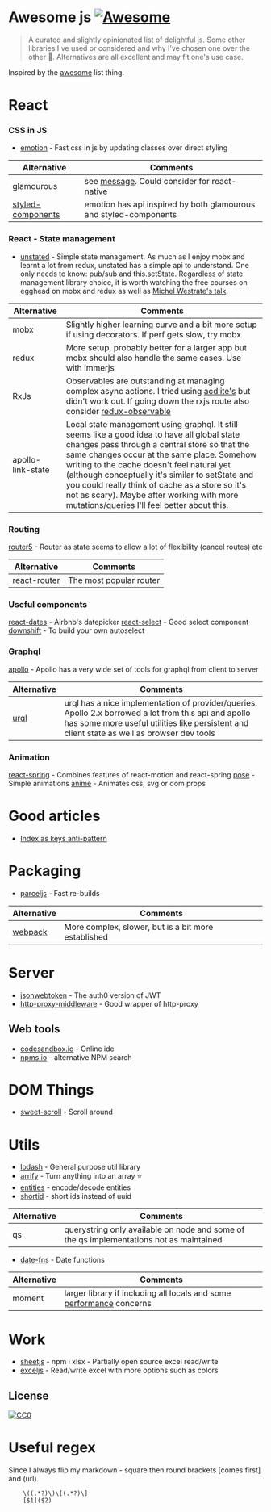 # Awesome js [![Awesome](https://cdn.rawgit.com/sindresorhus/awesome/d7305f38d29fed78fa85652e3a63e154dd8e8829/media/badge.svg)](https://github.com/sindresorhus/awesome)

> A curated and slightly opinionated list of delightful js. Some other libraries I've used or considered and why I've chosen one over the other 🤷. Alternatives are all excellent and may fit one's use case.

Inspired by the [awesome](https://github.com/sindresorhus/awesome) list thing.

# React

### CSS in JS

- [emotion](https://emotion.sh) - Fast css in js by updating classes over direct styling

| Alternative                                            | Comments                                                                                       |
| ------------------------------------------------------ | ---------------------------------------------------------------------------------------------- |
| glamourous                                             | see [message](https://github.com/paypal/glamorous/issues/419). Could consider for react-native |
| [styled-components](https://www.styled-components.com) | emotion has api inspired by both glamourous and styled-components                              |

### React - State management

- [unstated](https://github.com/jamiebuilds/unstated) - Simple state management. As much as I enjoy mobx and learnt a lot from redux, unstated has a simple api to understand. One only needs to know: pub/sub and this.setState. Regardless of state management library choice, it is worth watching the free courses on egghead on mobx and redux as well as [Michel Westrate's talk](https://www.youtube.com/watch?v=Gyp2QDr7YkU).

| Alternative       | Comments                                                                                                                                                                                                                                                                                                                                                                                                                                       |
| ----------------- | ---------------------------------------------------------------------------------------------------------------------------------------------------------------------------------------------------------------------------------------------------------------------------------------------------------------------------------------------------------------------------------------------------------------------------------------------- |
| mobx              | Slightly higher learning curve and a bit more setup if using decorators. If perf gets slow, try mobx                                                                                                                                                                                                                                                                                                                                           |
| redux             | More setup, probably better for a larger app but mobx should also handle the same cases. Use with immerjs                                                                                                                                                                                                                                                                                                                                      |
| RxJs              | Observables are outstanding at managing complex async actions. I tried using [acdlite's](https://github.com/acdlite/react-rx-component) but didn't work out. If going down the rxjs route also consider [redux-observable](https://github.com/redux-observable/redux-observable)                                                                                                                                                               |
| apollo-link-state | Local state management using graphql. It still seems like a good idea to have all global state changes pass through a central store so that the same changes occur at the same place. Somehow writing to the cache doesn't feel natural yet (although conceptually it's similar to setState and you could really think of cache as a store so it's not as scary). Maybe after working with more mutations/queries I'll feel better about this. |

### Routing

[router5](https://router5.js.org/) - Router as state seems to allow a lot of flexibility (cancel routes) etc

| Alternative                                             | Comments                |
| ------------------------------------------------------- | ----------------------- |
| [react-router](https://reacttraining.com/react-router/) | The most popular router |

### Useful components

[react-dates](https://github.com/airbnb/react-dates) - Airbnb's datepicker
[react-select](https://github.com/JedWatson/react-select) - Good select component
[downshift](https://github.com/paypal/downshift) - To build your own autoselect

### Graphql

[apollo](https://www.apollographql.com) - Apollo has a very wide set of tools for graphql from client to server

| Alternative                                    | Comments                                                                                                                                                                                            |
| ---------------------------------------------- | --------------------------------------------------------------------------------------------------------------------------------------------------------------------------------------------------- |
| [urql](https://github.com/FormidableLabs/urql) | urql has a nice implementation of provider/queries. Apollo 2.x borrowed a lot from this api and apollo has some more useful utilities like persistent and client state as well as browser dev tools |

### Animation

[react-spring](https://github.com/drcmda/react-spring) - Combines features of react-motion and react-spring
[pose](https://popmotion.io/pose/) - Simple animations
[anime](http://animejs.com/documentation/) - Animates css, svg or dom props

# Good articles

- [Index as keys anti-pattern](https://medium.com/@robinpokorny/index-as-a-key-is-an-anti-pattern-e0349aece318)

# Packaging

- [parceljs](https://parceljs.org/) - Fast re-builds

| Alternative                        | Comments                                            |
| ---------------------------------- | --------------------------------------------------- |
| [webpack](https://webpack.js.org/) | More complex, slower, but is a bit more established |

# Server

- [jsonwebtoken](https://github.com/auth0/node-jsonwebtoken) - The auth0 version of JWT
- [http-proxy-middleware](https://github.com/chimurai/http-proxy-middleware) - Good wrapper of http-proxy

## Web tools

- [codesandbox.io](https://codesandbox.io) - Online ide
- [npms.io](https://npms.io/) - alternative NPM search

# DOM Things

- [sweet-scroll](https://github.com/tsuyoshiwada/sweet-scroll) - Scroll around

# Utils

- [lodash](https://lodash.com) - General purpose util library
- [arrify](https://github.com/sindresorhus/arrify) - Turn anything into an array :star:
- [entities](https://github.com/fb55/entities) - encode/decode entities
- [shortid](https://www.npmjs.com/package/shortid) - short ids instead of uuid

| Alternative | Comments                                                                                |
| ----------- | --------------------------------------------------------------------------------------- |
| qs          | querystring only available on node and some of the qs implementations not as maintained |

- [date-fns](https://date-fns.org/) - Date functions

| Alternative | Comments                                                                                                               |
| ----------- | ---------------------------------------------------------------------------------------------------------------------- |
| moment      | larger library if including all locals and some [performance](https://raygun.com/blog/moment-js-vs-date-fns/) concerns |

# Work

- [sheetjs](https://github.com/sheetjs/js-xlsx) - npm i xlsx - Partially open source excel read/write
- [exceljs](https://github.com/guyonroche/exceljs) - Read/write excel with more options such as colors

## License

[![CC0](http://mirrors.creativecommons.org/presskit/buttons/88x31/svg/cc-zero.svg)](https://creativecommons.org/publicdomain/zero/1.0/)

# Useful regex

Since I always flip my markdown - square then round brackets [comes first] and (url).

```
    \((.*?)\)\[(.*?)\]
    [$1]($2)
```
